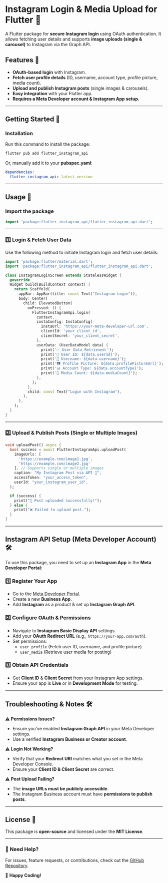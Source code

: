 # Instagram Login & Media Upload for Flutter 🚀

A Flutter package for **secure Instagram login** using OAuth authentication. It allows fetching user details and supports **image uploads (single & carousel)** to Instagram via the Graph API.

## Features 🌟

- **OAuth-based login** with Instagram.
- **Fetch user profile details** (ID, username, account type, profile picture, media count).
- **Upload and publish Instagram posts** (single images & carousels).
- **Easy integration** with your Flutter app.
- **Requires a Meta Developer account & Instagram App setup.**

---

## Getting Started 🏁

### Installation

Run this command to install the package:

```sh
flutter pub add flutter_instagram_api
```  

Or, manually add it to your **pubspec.yaml**:

```yaml
dependencies:
  flutter_instagram_api: latest_version
```  

---

## Usage 📌

### Import the package

```dart
import 'package:flutter_instagram_api/flutter_instagram_api.dart';
```  

---

### 1️⃣ **Login & Fetch User Data**

Use the following method to initiate Instagram login and fetch user details:

```dart
import 'package:flutter/material.dart';
import 'package:flutter_instagram_api/flutter_instagram_api.dart';

class InstagramLoginScreen extends StatelessWidget {
  @override
  Widget build(BuildContext context) {
    return Scaffold(
      appBar: AppBar(title: const Text("Instagram Login")),
      body: Center(
        child: ElevatedButton(
          onPressed: () {
            FlutterInstagramApi.login(
              context,
              instaConfig: InstaConfig(
                instaUrl: 'https://your-meta-developer-url.com',
                clientId: 'your_client_id',
                clientSecret: 'your_client_secret',
              ),
              userData: (UserDataModel data) {
                print('✅ User Data Retrieved:');
                print('📌 User ID: ${data.userId}');
                print('👤 Username: ${data.username}');
                print('📷 Profile Picture: ${data.profilePictureUrl}');
                print('📊 Account Type: ${data.accountType}');
                print('🎥 Media Count: ${data.mediaCount}');
              },
            );
          },
          child: const Text("Login with Instagram"),
        ),
      ),
    );
  }
}
```  

---

### 2️⃣ **Upload & Publish Posts (Single or Multiple Images)**

```dart
void uploadPost() async {
  bool success = await FlutterInstagramApi.uploadPost(
    imageUrls: [
      'https://example.com/image1.jpg',
      'https://example.com/image2.jpg'
    ], // Supports single or multiple images
    caption: "My Instagram Post via API 🚀",
    accessToken: "your_access_token",
    userId: "your_instagram_user_id",
  );

  if (success) {
    print("🎉 Post uploaded successfully!");
  } else {
    print("❌ Failed to upload post.");
  }
}
```  

---

## **Instagram API Setup (Meta Developer Account) 🛠️**

To use this package, you need to set up an **Instagram App** in the **Meta Developer Portal**:

### **1️⃣ Register Your App**
- Go to the [Meta Developer Portal](https://developers.facebook.com/).
- Create a new **Business App**.
- Add **Instagram** as a product & set up **Instagram Graph API**.

### **2️⃣ Configure OAuth & Permissions**
- Navigate to **Instagram Basic Display API** settings.
- Add your **OAuth Redirect URL** (e.g., `https://your-app.com/auth`).
- Set permissions:
    - `user_profile` (Fetch user ID, username, and profile picture)
    - `user_media` (Retrieve user media for posting)

### **3️⃣ Obtain API Credentials**
- Get **Client ID** & **Client Secret** from your Instagram App settings.
- Ensure your app is **Live** or in **Development Mode** for testing.

---

## **Troubleshooting & Notes** 🛠️

⚠️ **Permissions Issues?**
- Ensure you’ve enabled **Instagram Graph API** in your Meta Developer settings.
- Use a verified **Instagram Business or Creator account**.

⚠️ **Login Not Working?**
- Verify that your **Redirect URI** matches what you set in the Meta Developer Console.
- Ensure your **Client ID & Client Secret** are correct.

⚠️ **Post Upload Failing?**
- The **image URLs must be publicly accessible**.
- The Instagram Business account must have **permissions to publish posts**.

---

## **License 📝**

This package is **open-source** and licensed under the **MIT License**.

---

### **📩 Need Help?**
For issues, feature requests, or contributions, check out the [GitHub Repository](https://github.com/KaranParmarkp/flutter_instagram_api).

🚀 **Happy Coding!**  
